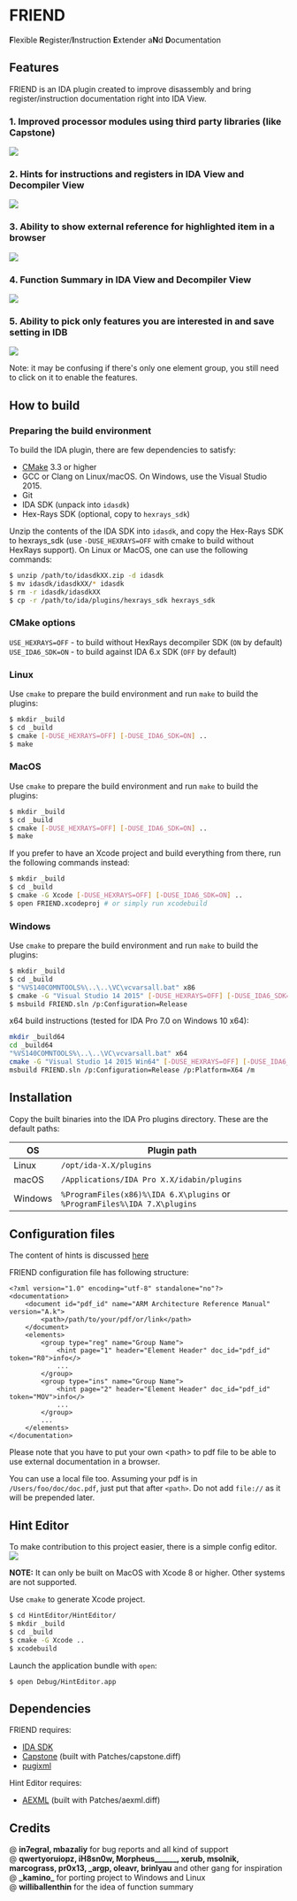 # FRIEND

**F**lexible **R**egister/**I**nstruction **E**xtender a**N**d **D**ocumentation

## Features

FRIEND is an IDA plugin created to improve disassembly and bring register/instruction documentation right into IDA View.

### 1. Improved processor modules using third party libraries (like Capstone)   

![](./Resources/screenshots/proc_ext.png)

### 2. Hints for instructions and registers in IDA View and Decompiler View   

![](./Resources/screenshots/reg_ins_hints.png)

### 3. Ability to show external reference for highlighted item in a browser    

![](./Resources/screenshots/external_doc.png)

### 4. Function Summary in IDA View and Decompiler View   

![](./Resources/screenshots/summary.png)

### 5. Ability to pick only features you are interested in and save setting in IDB

![](./Resources/screenshots/settings.png)

Note: it may be confusing if there's only one element group, you still need to
click on it to enable the features.

## How to build

### Preparing the build environment

To build the IDA plugin, there are few dependencies to satisfy:

* [CMake](https://cmake.org/download/) 3.3 or higher
* GCC or Clang on Linux/macOS. On Windows, use the
  Visual Studio 2015.
* Git
* IDA SDK (unpack into ``idasdk``)
* Hex-Rays SDK (optional, copy to ``hexrays_sdk``)

Unzip the contents of the IDA SDK into `idasdk`, and copy the Hex-Rays SDK to hexrays_sdk (use `-DUSE_HEXRAYS=OFF` with cmake to build without HexRays support). On Linux or MacOS, one can use the following commands:

```sh
$ unzip /path/to/idasdkXX.zip -d idasdk
$ mv idasdk/idasdkXX/* idasdk
$ rm -r idasdk/idasdkXX
$ cp -r /path/to/ida/plugins/hexrays_sdk hexrays_sdk
```

### CMake options

`USE_HEXRAYS=OFF` - to build without HexRays decompiler SDK (`ON` by default)  
`USE_IDA6_SDK=ON` - to build against IDA 6.x SDK (`OFF` by default)

### Linux

Use ``cmake`` to prepare the build environment and run ``make`` to build the plugins:

```sh
$ mkdir _build
$ cd _build
$ cmake [-DUSE_HEXRAYS=OFF] [-DUSE_IDA6_SDK=ON] ..
$ make
```

### MacOS

Use ``cmake`` to prepare the build environment and run ``make`` to build the plugins:

```sh
$ mkdir _build
$ cd _build
$ cmake [-DUSE_HEXRAYS=OFF] [-DUSE_IDA6_SDK=ON] ..
$ make
```

If you prefer to have an Xcode project and build everything from there, run the following commands instead:

```sh
$ mkdir _build
$ cd _build
$ cmake -G Xcode [-DUSE_HEXRAYS=OFF] [-DUSE_IDA6_SDK=ON] ..
$ open FRIEND.xcodeproj # or simply run xcodebuild
```

### Windows

Use ``cmake`` to prepare the build environment and run ``make`` to build the plugins:

```sh
$ mkdir _build
$ cd _build
$ "%VS140COMNTOOLS%\..\..\VC\vcvarsall.bat" x86
$ cmake -G "Visual Studio 14 2015" [-DUSE_HEXRAYS=OFF] [-DUSE_IDA6_SDK=ON] ..
$ msbuild FRIEND.sln /p:Configuration=Release
```

x64 build instructions (tested for IDA Pro 7.0 on Windows 10 x64):
```sh
mkdir _build64
cd _build64
"%VS140COMNTOOLS%\..\..\VC\vcvarsall.bat" x64
cmake -G "Visual Studio 14 2015 Win64" [-DUSE_HEXRAYS=OFF] [-DUSE_IDA6_SDK=ON] ..
msbuild FRIEND.sln /p:Configuration=Release /p:Platform=X64 /m
```

## Installation

Copy the built binaries into the IDA Pro plugins directory. These are the default paths:

OS      | Plugin path
--------|-------------------------------------------
Linux   | `/opt/ida-X.X/plugins`
macOS   | `/Applications/IDA Pro X.X/idabin/plugins`
Windows | `%ProgramFiles(x86)%\IDA 6.X\plugins` or `%ProgramFiles%\IDA 7.X\plugins`

## Configuration files

The content of hints is discussed [here](https://github.com/alexhude/FRIEND/issues/1)

FRIEND configuration file has following structure:

```
<?xml version="1.0" encoding="utf-8" standalone="no"?>
<documentation>
	<document id="pdf_id" name="ARM Architecture Reference Manual" version="A.k">
		<path>/path/to/your/pdf/or/link</path>
	</document>
	<elements>
		<group type="reg" name="Group Name">
			<hint page="1" header="Element Header" doc_id="pdf_id" token="R0">info</>
			...
		</group>
		<group type="ins" name="Group Name">
			<hint page="2" header="Element Header" doc_id="pdf_id" token="MOV">info</>
			...
		</group>
		...
	</elements>
</documentation>
```

Please note that you have to put your own \<path\> to pdf file to be able to use external documentation in a browser.

You can use a local file too.  Assuming your pdf is in `/Users/foo/doc/doc.pdf`, just
put that after `<path>`.  Do not add `file://` as it will be prepended later.

## Hint Editor

To make contribution to this project easier, there is a simple config editor.  
![](./Resources/screenshots/hint_editor.png)

__NOTE:__ It can only be built on MacOS with Xcode 8 or higher. Other systems are not supported.

Use ``cmake`` to generate Xcode project.

```sh
$ cd HintEditor/HintEditor/
$ mkdir _build
$ cd _build
$ cmake -G Xcode ..
$ xcodebuild
```

Launch the application bundle with ``open``:

```
$ open Debug/HintEditor.app
```

## Dependencies

FRIEND requires:  
- [IDA SDK](https://www.hex-rays.com/products/ida/support/download.shtml)   
- [Capstone](https://github.com/aquynh/capstone) (built with Patches/capstone.diff)  
- [pugixml](https://github.com/zeux/pugixml)

Hint Editor requires:  
- [AEXML](https://github.com/tadija/AEXML) (built with Patches/aexml.diff)  

## Credits

@ **in7egral, mbazaliy** for bug reports and all kind of support    
@ __qwertyoruiopz, iH8sn0w, Morpheus\_\_\_\_\_\_, xerub, msolnik, marcograss, pr0x13, \_argp, oleavr, brinlyau__ and other gang for inspiration  
@ __\_kamino\___ for porting project to Windows and Linux  
@ __williballenthin__ for the idea of function summary
